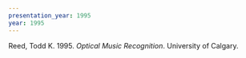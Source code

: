 ```yaml
---
presentation_year: 1995
year: 1995
---
```


Reed, Todd K. 1995. <i>Optical Music Recognition</i>. University of Calgary.